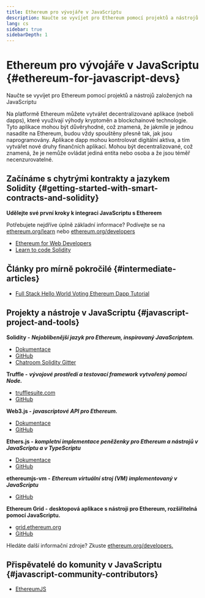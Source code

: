 ```yaml
---
title: Ethereum pro vývojáře v JavaScriptu
description: Naučte se vyvíjet pro Ethereum pomocí projektů a nástrojů založených na JavaScriptu
lang: cs
sidebar: true
sidebarDepth: 1
---
```


# Ethereum pro vývojáře v JavaScriptu {#ethereum-for-javascript-devs}

<div class="featured">Naučte se vyvíjet pro Ethereum pomocí projektů a nástrojů založených na JavaScriptu</div>

Na platformě Ethereum můžete vytvářet decentralizované aplikace (neboli dapps), které využívají výhody kryptoměn a blockchainové technologie. Tyto aplikace mohou být důvěryhodné, což znamená, že jakmile je jednou nasadíte na Ethereum, budou vždy spouštěny přesně tak, jak jsou naprogramovány. Aplikace dapp mohou kontrolovat digitální aktiva, a tím vytvářet nové druhy finančních aplikací. Mohou být decentralizované, což znamená, že je nemůže ovládat jediná entita nebo osoba a že jsou téměř necenzurovatelné.

## Začínáme s chytrými kontrakty a jazykem Solidity {#getting-started-with-smart-contracts-and-solidity}

**Udělejte své první kroky k integraci JavaScriptu s Ethereem**

Potřebujete nejdříve úplně základní informace? Podívejte se na [ethereum.org/learn](/learn/) nebo [ethereum.org/developers](/developers/)

- [Ethereum for Web Developers](https://medium.com/@mvmurthy/ethereum-for-web-developers-890be23d1d0c)
- [Learn to code Solidity](https://cryptozombies.io/)

## Články pro mírně pokročilé {#intermediate-articles}

- [Full Stack Hello World Voting Ethereum Dapp Tutorial](https://medium.com/@mvmurthy/full-stack-hello-world-voting-ethereum-dapp-tutorial-part-1-40d2d0d807c2)

## Projekty a nástroje v JavaScriptu {#javascript-project-and-tools}

**Solidity -** **_Nejoblíbenější jazyk pro Ethereum, inspirovaný JavaScriptem._**

- [Dokumentace](https://solidity.readthedocs.io)
- [GitHub](https://github.com/ethereum/solidity/)
- [Chatroom Solidity Gitter](https://gitter.im/ethereum/solidity/)

**Truffle -** **_vývojové prostředí a testovací framework vytvořený pomocí Node._**

- [trufflesuite.com](https://www.trufflesuite.com/)
- [GitHub](https://github.com/trufflesuite/truffle)

**Web3.js -** **_javascriptové API pro Ethereum._**

- [Dokumentace](https://web3js.readthedocs.io/en/1.0/)
- [GitHub](https://github.com/ethereum/web3.js/)

**Ethers.js -** **_kompletní implementace peněženky pro Ethereum a nástrojů v JavaScriptu a v TypeScriptu_**

- [Dokumentace](https://docs.ethers.io/)
- [GitHub](https://github.com/ethers-io/ethers.js/)

**ethereumjs-vm -** **_Ethereum virtuální stroj (VM) implementovaný v JavaScriptu_**

- [GitHub](https://github.com/ethereumjs/ethereumjs-vm)

**Ethereum Grid -** **desktopová aplikace s nástroji pro Ethereum, rozšiřitelná pomocí JavaScriptu.**

- [grid.ethereum.org](https://grid.ethereum.org)
- [GitHub](https://github.com/ethereum/grid)

Hledáte další informační zdroje? Zkuste [ethereum.org/developers.](/developers/)

## Přispěvatelé do komunity v JavaScriptu {#javascript-community-contributors}

- [EthereumJS](https://ethereumjs.github.io)
